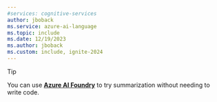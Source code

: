 ```yaml
---
#services: cognitive-services
author: jboback
ms.service: azure-ai-language
ms.topic: include
ms.date: 12/19/2023
ms.author: jboback
ms.custom: include, ignite-2024
---
```


> [!TIP]
> You can use [**Azure AI Foundry**](../../../../ai-foundry/what-is-ai-studio.md) to try summarization without needing to write code. 
